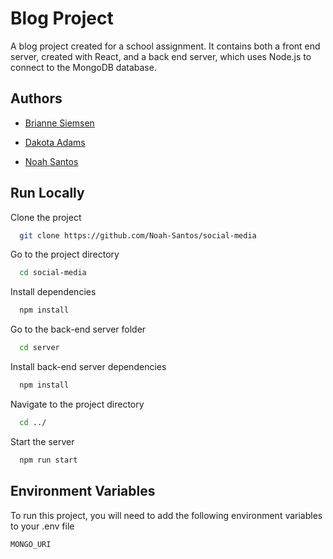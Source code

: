 
# Blog Project

A blog project created for a school assignment. It contains both a front end server, created with React, and a back end server, which uses Node.js to connect to the MongoDB database.
## Authors

- [Brianne Siemsen](https://www.github.com/parsnippity)

- [Dakota Adams](https://github.com/dakotarobot213)

- [Noah Santos](https://github.com/Noah-Santos)
## Run Locally

Clone the project

```bash
  git clone https://github.com/Noah-Santos/social-media
```

Go to the project directory

```bash
  cd social-media
```

Install dependencies

```bash
  npm install
```

Go to the back-end server folder

```bash
  cd server
```

Install back-end server dependencies

```bash
  npm install
```

Navigate to the project directory

```bash
  cd ../
```

Start the server

```bash
  npm run start
```


## Environment Variables

To run this project, you will need to add the following environment variables to your .env file

`MONGO_URI`